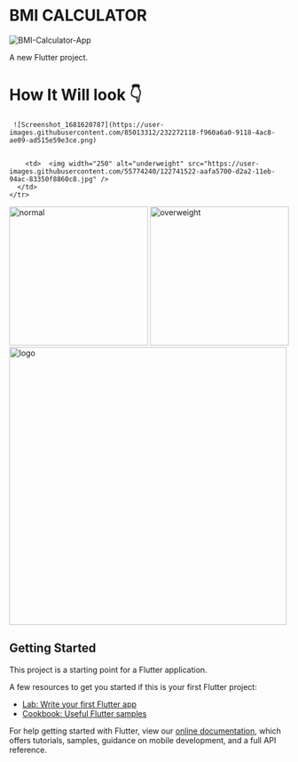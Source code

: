 # BMI CALCULATOR 

![BMI-Calculator-App]([https://socialify.git.ci/Lakhankumawat/BMI-Calculator-App/image?font=KoHo&forks=1&issues=1&language=1&logo=https%3A%2F%2Fuser-images.githubusercontent.com%2F55774240%2F122743259-77b8c780-d2a4-11eb-9f0e-c50cada02cc7.gif&owner=1&pattern=Brick%20Wall&pulls=1&stargazers=1&theme=Dark](https://www.medindia.net/patients/calculators/images/body-mass-index-bmi-chart.jpg))

A new Flutter project.
# How It Will look 👇
     ![Screenshot_1681620787](https://user-images.githubusercontent.com/85013312/232272118-f960a6a0-9118-4ac8-ae09-ad515e59e3ce.png)
         
   
        <td>  <img width="250" alt="underweight" src="https://user-images.githubusercontent.com/55774240/122741522-aafa5700-d2a2-11eb-94ac-83350f8860c8.jpg" />
      </td>
    </tr>
<tr><td><img width="250" alt="normal" src="https://user-images.githubusercontent.com/55774240/122741486-a03fc200-d2a2-11eb-855f-2b955cbd6c71.jpg" />
</td>
<td><img width="250" alt="overweight" src="https://user-images.githubusercontent.com/55774240/122741533-ad5cb100-d2a2-11eb-90ea-02a3577f9829.jpg" /></td></tr></table>



<img align="center" width="500" alt="logo" src="https://user-images.githubusercontent.com/55774240/122635653-da725d80-d102-11eb-9208-4c8d8b4a1ac6.png" />






## Getting Started

This project is a starting point for a Flutter application.

A few resources to get you started if this is your first Flutter project:

- [Lab: Write your first Flutter app](https://flutter.dev/docs/get-started/codelab)
- [Cookbook: Useful Flutter samples](https://flutter.dev/docs/cookbook)

For help getting started with Flutter, view our
[online documentation](https://flutter.dev/docs), which offers tutorials,
samples, guidance on mobile development, and a full API reference.
